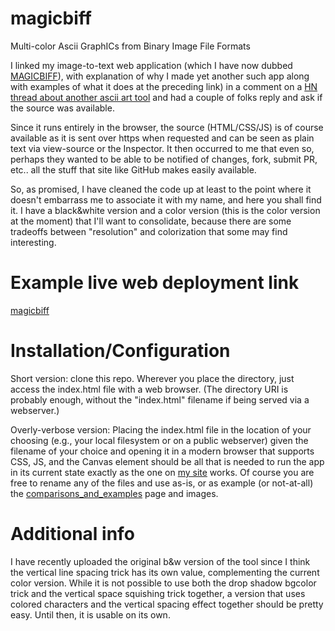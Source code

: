 # magicbiff
Multi-color Ascii GraphICs from Binary Image File Formats

I linked my image-to-text web application (which I have now dubbed [MAGICBIFF](https://www.killsignal.net/img2txt/ascii-art.html)), with explanation of why I made yet another such app along with examples of what it does at the preceding link) in a comment on a [HN thread about another ascii art tool](https://news.ycombinator.com/item?id=38329736) and had a couple of folks reply and ask if the source was available.

Since it runs entirely in the browser, the source (HTML/CSS/JS) is of course available as it is sent over https when requested and can be seen as plain text via view-source or the Inspector.   It then occurred to me that even so, perhaps they wanted to be able to be notified of changes, fork, submit PR, etc.. all the stuff that  site like GitHub makes easily available. 

So, as promised, I have cleaned the code up at least to the point where it doesn't embarrass me to associate it with my name, and here you shall find it. I have a black&white version and a color version (this is the color version at the moment) that I'll want to consolidate, because there are some tradeoffs between "resolution" and colorization that some may find interesting. 

# Example live web deployment link 
[magicbiff](https://www.killsignal.net/magicbiff)

# Installation/Configuration
Short version: clone this repo. Wherever you place the directory, just access the index.html file with a web browser. (The directory URI is probably enough, without the "index.html" filename if being served via a webserver.)

Overly-verbose version: Placing the index.html file in the location of your choosing (e.g., your local filesystem or on a public webserver) given the filename of your choice and opening it in a modern browser that supports CSS, JS, and the Canvas element should be all that is needed to run the app in its current state exactly as the one on [my site](https://www.killsignal.net/magicbiff) works. Of course you are free to rename any of the files and use as-is, or as example (or not-at-all) the [comparisons_and_examples](https://www.killsignal.net/magicbiff/comparisons_and_examples.html) page and images.    

# Additional info
I have recently uploaded the original b&w version of the tool since I think the vertical line spacing trick has its own value, complementing the current color version. While it is not possible to use both the drop shadow bgcolor trick and the vertical space squishing trick together, a version that uses colored characters and the vertical spacing effect together should be pretty easy. Until then, it is usable on its own.  
